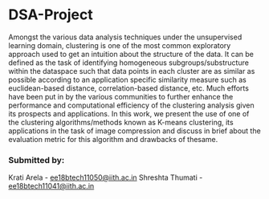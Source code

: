 # DSA-Project

Amongst  the  various  data  analysis  techniques  under  the  unsupervised  learning  domain,  clustering is  one  of  the  most  common  exploratory  approach  used  to  get  an  intuition  about  the  structure  of  the data.  It can be defined as the task of identifying homogeneous subgroups/substructure within the dataspace such that data points in each cluster are as similar as possible according to an application specific similarity measure such as euclidean-based distance, correlation-based distance, etc.  Much efforts have been put in by the various communities to further enhance the performance and computational efficiency of the clustering analysis given its prospects and applications.  In this work, we present the use of one of the clustering algorithms/methods known as K-means clustering, its applications in the task of image compression and discuss in brief about the evaluation metric for this algorithm and drawbacks of thesame.

### Submitted by:
Krati Arela - ee18btech11050@iith.ac.in
Shreshta Thumati - ee18btech11041@iith.ac.in
